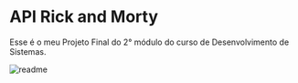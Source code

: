 # API Rick and Morty 
Esse é o meu Projeto Final do 2° módulo do curso de Desenvolvimento de Sistemas. 

![readme](https://github.com/m4riah/projeto_rickyandmorty/assets/97889961/dced45df-abcf-45d9-b5a0-5c71dea34729)

